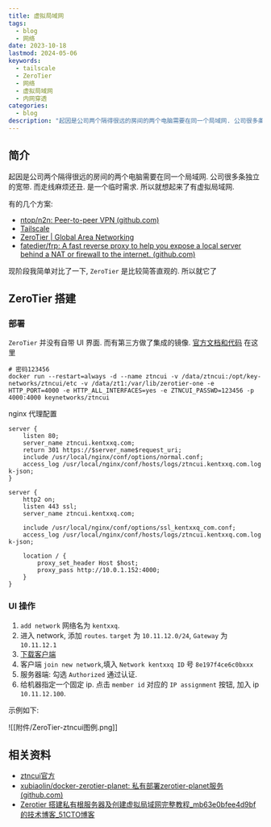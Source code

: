 ```yaml
---
title: 虚拟局域网
tags:
  - blog
  - 网络
date: 2023-10-18
lastmod: 2024-05-06
keywords:
  - tailscale
  - ZeroTier
  - 网络
  - 虚拟局域网
  - 内网穿透
categories:
  - blog
description: "起因是公司两个隔得很远的房间的两个电脑需要在同一个局域网. 公司很多条独立的宽带. 而走线麻烦还丑. 是一个临时需求. 所以就想起来了有虚拟局域网."
---
```


## 简介

起因是公司两个隔得很远的房间的两个电脑需要在同一个局域网. 公司很多条独立的宽带. 而走线麻烦还丑. 是一个临时需求. 所以就想起来了有虚拟局域网.

有的几个方案:

- [ntop/n2n: Peer-to-peer VPN (github.com)](https://github.com/ntop/n2n)
- [Tailscale](https://login.tailscale.com/admin/welcome)
- [ZeroTier | Global Area Networking](https://www.zerotier.com/)
- [fatedier/frp: A fast reverse proxy to help you expose a local server behind a NAT or firewall to the internet. (github.com)](https://github.com/fatedier/frp)

现阶段我简单对比了一下, `ZeroTier` 是比较简答直观的. 所以就它了

## ZeroTier 搭建

### 部署

`ZeroTier` 并没有自带 UI 界面. 而有第三方做了集成的镜像. [官方文档和代码](https://github.com/key-networks/ztncui-containerized) 在这里

```shell
# 密码123456
docker run --restart=always -d --name ztncui -v /data/ztncui:/opt/key-networks/ztncui/etc -v /data/zt1:/var/lib/zerotier-one -e HTTP_PORT=4000 -e HTTP_ALL_INTERFACES=yes -e ZTNCUI_PASSWD=123456 -p 4000:4000 keynetworks/ztncui
```

nginx 代理配置

```nginx
server {
    listen 80;
    server_name ztncui.kentxxq.com;
    return 301 https://$server_name$request_uri;
    include /usr/local/nginx/conf/options/normal.conf;
    access_log /usr/local/nginx/conf/hosts/logs/ztncui.kentxxq.com.log k-json;
}

server {
    http2 on;
    listen 443 ssl;
    server_name ztncui.kentxxq.com;

    include /usr/local/nginx/conf/options/ssl_kentxxq_com.conf;
    access_log /usr/local/nginx/conf/hosts/logs/ztncui.kentxxq.com.log k-json;

    location / {
        proxy_set_header Host $host;
        proxy_pass http://10.0.1.152:4000;
    }
}
```

### UI 操作

1. `add network` 网络名为 `kentxxq`.
2. 进入 network, 添加 `routes`. `target` 为 `10.11.12.0/24`, `Gateway` 为 `10.11.12.1`
3. [下载客户端](https://www.zerotier.com/download/)
4. 客户端 `join new network`,填入 `Network kentxxq ID` 号 `8e197f4ce6c0bxxx`
5. 服务器端: 勾选 `Authorized` 通过认证.
6. 给机器指定一个固定 ip. 点击 `member id` 对应的 `IP assignment` 按钮, 加入 ip `10.11.12.100`.

示例如下:

![[附件/ZeroTier-ztncui图例.png]]

## 相关资料

- [ztncui官方](https://github.com/key-networks/ztncui)
- [xubiaolin/docker-zerotier-planet: 私有部署zerotier-planet服务 (github.com)](https://github.com/xubiaolin/docker-zerotier-planet)
- [Zerotier 搭建私有根服务器及创建虚拟局域网完整教程_mb63e0bfee4d9bf的技术博客_51CTO博客](https://blog.51cto.com/u_15956038/6040725)
